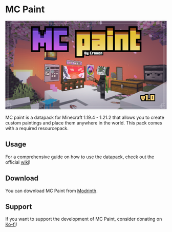 # MC Paint
<p align="center">
<img src="https://github.com/Eroxen/MC-Paint-datapack/blob/wiki_assets/img/thumbnail.png?raw=true" alt="Painting a Cherry Sunset" width="1000"/>
</p>
MC paint is a datapack for Minecraft 1.19.4 - 1.21.2 that allows you to create custom paintings and place them anywhere in the world. This pack comes with a required resourcepack.

## Usage
For a comprehensive guide on how to use the datapack, check out the official [wiki](https://github.com/Eroxen/MC-Paint-datapack/wiki)!

## Download
You can download MC Paint from [Modrinth](https://modrinth.com/datapack/mc-paint).

## Support
If you want to support the development of MC Paint, consider donating on [Ko-fi](https://ko-fi.com/eroxen)!
